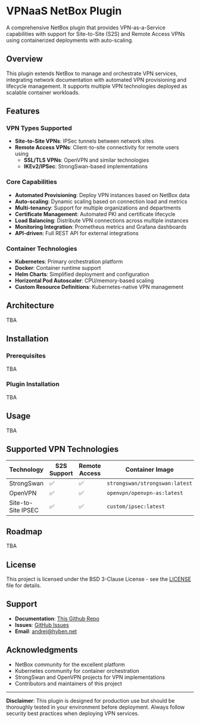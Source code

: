 # VPNaaS NetBox Plugin

A comprehensive NetBox plugin that provides VPN-as-a-Service capabilities with support for Site-to-Site (S2S) and Remote Access VPNs using containerized deployments with auto-scaling.

## Overview

This plugin extends NetBox to manage and orchestrate VPN services, integrating network documentation with automated VPN provisioning and lifecycle management. It supports multiple VPN technologies deployed as scalable container workloads.

## Features

### VPN Types Supported
- **Site-to-Site VPNs**: IPSec tunnels between network sites
- **Remote Access VPNs**: Client-to-site connectivity for remote users using 
  - **SSL/TLS VPNs**: OpenVPN and similar technologies
  - **IKEv2/IPSec**: StrongSwan-based implementations

### Core Capabilities
- **Automated Provisioning**: Deploy VPN instances based on NetBox data
- **Auto-scaling**: Dynamic scaling based on connection load and metrics
- **Multi-tenancy**: Support for multiple organizations and departments
- **Certificate Management**: Automated PKI and certificate lifecycle
- **Load Balancing**: Distribute VPN connections across multiple instances
- **Monitoring Integration**: Prometheus metrics and Grafana dashboards
- **API-driven**: Full REST API for external integrations

### Container Technologies
- **Kubernetes**: Primary orchestration platform
- **Docker**: Container runtime support
- **Helm Charts**: Simplified deployment and configuration
- **Horizontal Pod Autoscaler**: CPU/memory-based scaling
- **Custom Resource Definitions**: Kubernetes-native VPN management

## Architecture

TBA

## Installation

### Prerequisites
TBA

### Plugin Installation

TBA

## Usage

TBA

## Supported VPN Technologies

| Technology | S2S Support | Remote Access | Container Image | Auto-scaling |
|------------|-------------|---------------|-----------------|--------------|
| StrongSwan | ✅ | ✅ | `strongswan/strongswan:latest` | ✅ |
| OpenVPN    | ✅ | ✅ | `openvpn/openvpn-as:latest` | ✅ |
| Site-to-Site IPSEC | ✅ | ✅ | `custom/ipsec:latest` | ✅ |

## Roadmap

TBA

## License

This project is licensed under the BSD 3-Clause License - see the [LICENSE](LICENSE) file for details.

## Support

- **Documentation**: [This Github Repo](https://github.com/ThaseG/netbox-vpnaas-plugin)
- **Issues**: [GitHub Issues](https://github.com/ThaseG/netbox-vpnaas-plugin/issues)
- **Email**: andrej@hyben.net

## Acknowledgments

- NetBox community for the excellent platform
- Kubernetes community for container orchestration
- StrongSwan and OpenVPN projects for VPN implementations
- Contributors and maintainers of this project

---

**Disclaimer**: This plugin is designed for production use but should be thoroughly tested in your environment before deployment. Always follow security best practices when deploying VPN services.